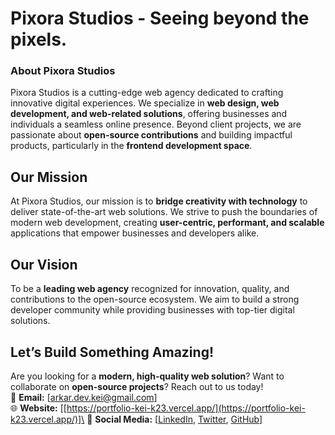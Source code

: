 # Pixora Studios - **Seeing beyond the pixels.**

### **About Pixora Studios**

Pixora Studios is a cutting-edge web agency dedicated to crafting innovative digital experiences. We specialize in **web design, web development, and web-related solutions**, offering businesses and individuals a seamless online presence. Beyond client projects, we are passionate about **open-source contributions** and building impactful products, particularly in the **frontend development space**.

## **Our Mission**

At Pixora Studios, our mission is to **bridge creativity with technology** to deliver state-of-the-art web solutions. We strive to push the boundaries of modern web development, creating **user-centric, performant, and scalable** applications that empower businesses and developers alike.

## **Our Vision**

To be a **leading web agency** recognized for innovation, quality, and contributions to the open-source ecosystem. We aim to build a strong developer community while providing businesses with top-tier digital solutions.

## **Let’s Build Something Amazing!**

Are you looking for a **modern, high-quality web solution**? Want to collaborate on **open-source projects**? Reach out to us today!\
📧 **Email:** [[arkar.dev.kei@gmail.com](mailto\:arkar.dev.kei@gmail.com)]\
🌐 **Website:** [[https://portfolio-kei-k23.vercel.app/](https://portfolio-kei-k23.vercel.app/)]\
📱 **Social Media:** [[LinkedIn](https://www.linkedin.com/in/arkar-min-97410b308/), [Twitter](https://x.com/amin_dev_7), [GitHub](https://github.com/Pixora-Studios)]

